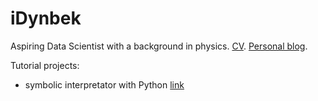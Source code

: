 ﻿# iDynbek

Aspiring Data Scientist with a background in physics. [CV](https://idynbek.github.io/cv). [Personal blog](https://idynbek.github.io).

Tutorial projects:

 - symbolic interpretator with Python [link](https://github.com/iDynbek/symbolic-test)
